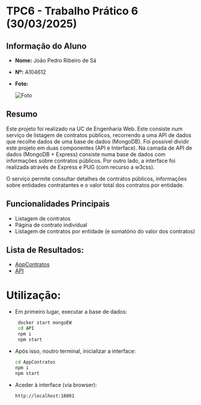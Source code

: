 # TPC6 - Trabalho Prático 6 (30/03/2025)

## Informação do Aluno

- **Nome:** João Pedro Ribeiro de Sá
- **Nº:** A104612
- **Foto:**

  ![Foto](https://avatars.githubusercontent.com/u/116807604?v=4)

## Resumo
Este projeto foi realizado na UC de Engenharia Web. Este consiste num serviço de listagem de contratos públicos, recorrendo a uma API de dados que recolhe dados de uma base de dados (MongoDB). Foi possível dividir este projeto em duas componentes (API e Interface). Na camada de API de dados (MongoDB + Express) consiste numa base de dados com informações sobre contratos públicos. Por outro lado, a interface foi realizada através de Express e PUG (com recurso a w3css).

O serviço permite consultar detalhes de contratos públicos, informações sobre entidades contratantes e o valor total dos contratos por entidade.

## Funcionalidades Principais
- Listagem de contratos
- Página de contrato individual
- Listagem de contratos por entidade (e somatório do valor dos contratos)

## Lista de Resultados:

- [AppContratos](AppContratos)
- [API](API)

# Utilização:
 - Em primeiro lugar, executar a base de dados:
   ```sh
    docker start mongoEW
    cd API
    npm i
    npm start
   ```
 - Após isso, noutro terminal, inicializar a interface:
   ```sh
   cd AppContratos
   npm i
   npm start
   ```
 - Aceder à interface (via browser):
   ```sh
   http://localhost:16001
   ```
